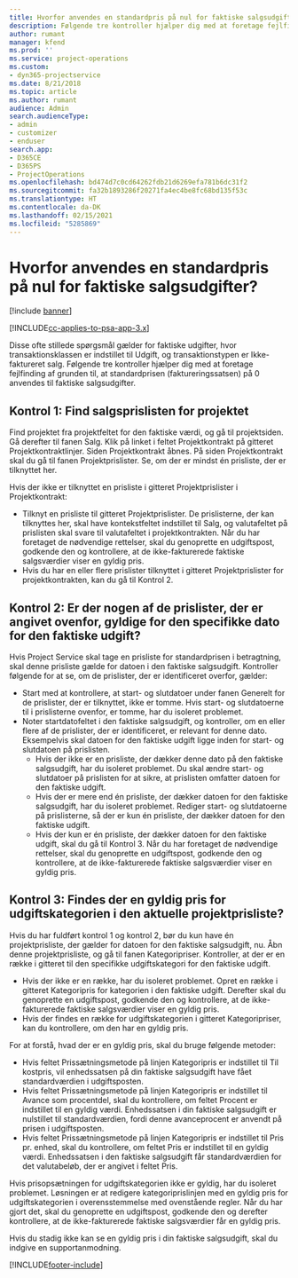 ```yaml
---
title: Hvorfor anvendes en standardpris på nul for faktiske salgsudgifter?
description: Følgende tre kontroller hjælper dig med at foretage fejlfinding af grunden til, at standardprisen på 0 anvendes til faktiske salgsudgifter.
author: rumant
manager: kfend
ms.prod: ''
ms.service: project-operations
ms.custom:
- dyn365-projectservice
ms.date: 8/21/2018
ms.topic: article
ms.author: rumant
audience: Admin
search.audienceType:
- admin
- customizer
- enduser
search.app:
- D365CE
- D365PS
- ProjectOperations
ms.openlocfilehash: bd474d7c0cd64262fdb21d6269efa781b6dc31f2
ms.sourcegitcommit: fa32b1893286f20271fa4ec4be8fc68bd135f53c
ms.translationtype: HT
ms.contentlocale: da-DK
ms.lasthandoff: 02/15/2021
ms.locfileid: "5285869"
---
```

# <a name="why-is-the-price-defaulting-to-zero-on-expense-sales-actuals"></a>Hvorfor anvendes en standardpris på nul for faktiske salgsudgifter?

[!include [banner](../includes/psa-now-project-operations.md)]

[!INCLUDE[cc-applies-to-psa-app-3.x](../includes/cc-applies-to-psa-app-3x.md)]

Disse ofte stillede spørgsmål gælder for faktiske udgifter, hvor transaktionsklassen er indstillet til Udgift, og transaktionstypen er Ikke-faktureret salg. Følgende tre kontroller hjælper dig med at foretage fejlfinding af grunden til, at standardprisen (faktureringssatsen) på 0 anvendes til faktiske salgsudgifter.

## <a name="check-1-identify-the-sales-price-list-for-project"></a>Kontrol 1: Find salgsprislisten for projektet

Find projektet fra projektfeltet for den faktiske værdi, og gå til projektsiden. Gå derefter til fanen Salg. Klik på linket i feltet Projektkontrakt på gitteret Projektkontraktlinjer. Siden Projektkontrakt åbnes. På siden Projektkontrakt skal du gå til fanen Projektprislister. Se, om der er mindst én prisliste, der er tilknyttet her.

Hvis der ikke er tilknyttet en prisliste i gitteret Projektprislister i Projektkontrakt:

- Tilknyt en prisliste til gitteret Projektprislister. De prislisterne, der kan tilknyttes her, skal have kontekstfeltet indstillet til Salg, og valutafeltet på prislisten skal svare til valutafeltet i projektkontrakten. Når du har foretaget de nødvendige rettelser, skal du genoprette en udgiftspost, godkende den og kontrollere, at de ikke-fakturerede faktiske salgsværdier viser en gyldig pris.
- Hvis du har en eller flere prislister tilknyttet i gitteret Projektprislister for projektkontrakten, kan du gå til Kontrol 2.

## <a name="check-2-are-any-of-the-price-lists-identified-above-valid-for-the-specific-date-of-the-expense-actual"></a>Kontrol 2: Er der nogen af de prislister, der er angivet ovenfor, gyldige for den specifikke dato for den faktiske udgift?

Hvis Project Service skal tage en prisliste for standardprisen i betragtning, skal denne prisliste gælde for datoen i den faktiske salgsudgift. Kontroller følgende for at se, om de prislister, der er identificeret overfor, gælder:

- Start med at kontrollere, at start- og slutdatoer under fanen Generelt for de prislister, der er tilknyttet, ikke er tomme. Hvis start- og slutdatoerne til i prislisterne ovenfor, er tomme, har du isoleret problemet. 
- Noter startdatofeltet i den faktiske salgsudgift, og kontroller, om en eller flere af de prislister, der er identificeret, er relevant for denne dato. Eksempelvis skal datoen for den faktiske udgift ligge inden for start- og slutdatoen på prislisten. 
    - Hvis der ikke er en prisliste, der dækker denne dato på den faktiske salgsudgift, har du isoleret problemet. Du skal ændre start- og slutdatoer på prislisten for at sikre, at prislisten omfatter datoen for den faktiske udgift. 
    - Hvis der er mere end én prisliste, der dækker datoen for den faktiske salgsudgift, har du isoleret problemet. Rediger start- og slutdatoerne på prislisterne, så der er kun én prisliste, der dækker datoen for den faktiske udgift. 
    - Hvis der kun er én prisliste, der dækker datoen for den faktiske udgift, skal du gå til Kontrol 3.
Når du har foretaget de nødvendige rettelser, skal du genoprette en udgiftspost, godkende den og kontrollere, at de ikke-fakturerede faktiske salgsværdier viser en gyldig pris.

## <a name="check-3-is-there-a-valid-price-for-the-expense-category-in-the-applicable-project-price-list"></a>Kontrol 3: Findes der en gyldig pris for udgiftskategorien i den aktuelle projektprisliste? 

Hvis du har fuldført kontrol 1 og kontrol 2, bør du kun have én projektprisliste, der gælder for datoen for den faktiske salgsudgift, nu. Åbn denne projektprisliste, og gå til fanen Kategoripriser. Kontroller, at der er en række i gitteret til den specifikke udgiftskategori for den faktiske udgift.
 
- Hvis der ikke er en række, har du isoleret problemet. Opret en række i gitteret Kategoripris for kategorien i den faktiske udgift. Derefter skal du genoprette en udgiftspost, godkende den og kontrollere, at de ikke-fakturerede faktiske salgsværdier viser en gyldig pris. 
- Hvis der findes en række for udgiftskategorien i gitteret Kategoripriser, kan du kontrollere, om den har en gyldig pris.

For at forstå, hvad der er en gyldig pris, skal du bruge følgende metoder:

- Hvis feltet Prissætningsmetode på linjen Kategoripris er indstillet til Til kostpris, vil enhedssatsen på din faktiske salgsudgift have fået standardværdien i udgiftsposten.
- Hvis feltet Prissætningsmetode på linjen Kategoripris er indstillet til Avance som procentdel, skal du kontrollere, om feltet Procent er indstillet til en gyldig værdi. Enhedssatsen i din faktiske salgsudgift er nulstillet til standardværdien, fordi denne avanceprocent er anvendt på prisen i udgiftsposten.
- Hvis feltet Prissætningsmetode på linjen Kategoripris er indstillet til Pris pr. enhed, skal du kontrollere, om feltet Pris er indstillet til en gyldig værdi. Enhedssatsen i den faktiske salgsudgift får standardværdien for det valutabeløb, der er angivet i feltet Pris.

Hvis prisopsætningen for udgiftskategorien ikke er gyldig, har du isoleret problemet. Løsningen er at redigere kategoriprislinjen med en gyldig pris for udgiftskategorien i overensstemmelse med ovenstående regler. Når du har gjort det, skal du genoprette en udgiftspost, godkende den og derefter kontrollere, at de ikke-fakturerede faktiske salgsværdier får en gyldig pris.

Hvis du stadig ikke kan se en gyldig pris i din faktiske salgsudgift, skal du indgive en supportanmodning.




[!INCLUDE[footer-include](../includes/footer-banner.md)]